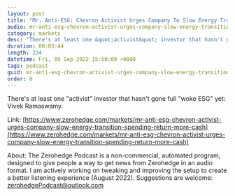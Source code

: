 ```yaml
---
layout: post
title: "Mr. Anti-ESG: Chevron Activist Urges Company To Slow Energy Transition Spending, Return More Cash To Shareholders"
audio: mr-anti-esg-chevron-activist-urges-company-slow-energy-transition-spending-return-more-cash-0
category: markets
desc: "There's at least one &quot;activist&quot; investor that hasn't gone full &quot;woke ESG&quot; yet: Vivek Ramaswamy. "
duration: 00:03:44
length: 224
datetime: Fri, 09 Sep 2022 15:50:00 +0000
tags: podcast
guid: mr-anti-esg-chevron-activist-urges-company-slow-energy-transition-spending-return-more-cash-0
order: 0
---
```

There's at least one &quot;activist&quot; investor that hasn't gone full &quot;woke ESG&quot; yet: Vivek Ramaswamy. 

Link: [https://www.zerohedge.com/markets/mr-anti-esg-chevron-activist-urges-company-slow-energy-transition-spending-return-more-cash](https://www.zerohedge.com/markets/mr-anti-esg-chevron-activist-urges-company-slow-energy-transition-spending-return-more-cash)

About: The Zerohedge Podcast is a non-commercial, automated program, designed to give people a way to get news from Zerohedge in an audio format.  I am actively working on tweaking and improving the setup to create a better listening experience (August 2022).  Suggestions are welcome: [zerohedgePodcast@outlook.com](mailto:zerohedgePodcast@outlook.com)
